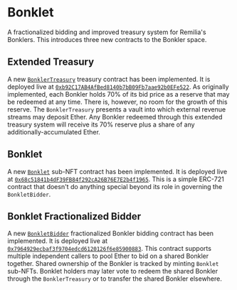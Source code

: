 # Bonklet
A fractionalized bidding and improved treasury system for Remilia's Bonklers. This introduces three new contracts to the Bonkler space.

## Extended Treasury

A new [`BonklerTreasury`](https://github.com/TimTinkers/Bonklet/blob/master/contracts/bonklet/BonklerTreasury.sol) treasury contract has been implemented. It is deployed live at [`0xb92C17AB4AfBed8140b7bB09Fb7aae92b0EFe522`](https://etherscan.io/address/0xb92C17AB4AfBed8140b7bB09Fb7aae92b0EFe522#code). As originally implemented, each Bonkler holds 70% of its bid price as a reserve that may be redeemed at any time. There is, however, no room for the growth of this reserve. The `BonklerTreasury` presents a vault into which external revenue streams may deposit Ether. Any Bonkler redeemed through this extended treasury system will receive its 70% reserve plus a share of any additionally-accumulated Ether.

## Bonklet

A new [`Bonklet`](https://github.com/TimTinkers/Bonklet/blob/master/contracts/assets/erc721/Bonklet.sol) sub-NFT contract has been implemented. It is deployed live at [`0x68c51841b4dF39FB84f292cA26B76E7E2b4f1965`](https://etherscan.io/address/0x68c51841b4dF39FB84f292cA26B76E7E2b4f1965#code). This is a simple ERC-721 contract that doesn't do anything special beyond its role in governing the `BonkletBidder`.

## Bonklet Fractionalized Bidder

A new [`BonkletBidder`](https://github.com/TimTinkers/Bonklet/blob/master/contracts/bonklet/BonkletBidder.sol) fractionalized Bonkler bidding contract has been implemented. It is deployed live at [`0x7964929ecbaf3f9704edcd6120126f6e85900883`](https://etherscan.io/address/0x7964929ecbaf3f9704edcd6120126f6e85900883#code). This contract supports multiple independent callers to pool Ether to bid on a shared Bonkler together. Shared ownership of the Bonkler is tracked by minting `Bonklet` sub-NFTs. Bonklet holders may later vote to redeem the shared Bonkler through the `BonklerTreasury` or to transfer the shared Bonkler elsewhere.
